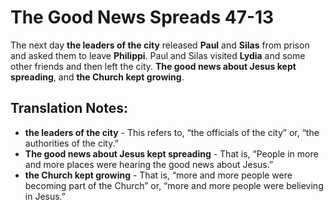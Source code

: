 The Good News Spreads 47-13
=============================


The next day **the leaders of the city** released **Paul** and **Silas**
from prison and asked them to leave **Philippi**. Paul and Silas visited
**Lydia** and some other friends and then left the city.  **The good
news about Jesus kept spreading**, and **the Church kept growing**.

Translation Notes:
------------------

-   **the leaders of the city** - This refers to, “the officials of the
    city” or, “the authorities of the city.”
-   **The good news about Jesus kept spreading** - That is, “People in
    more and more places were hearing the good news about Jesus.”
-   **the Church kept growing** - That is, “more and more people were
    becoming part of the Church” or, “more and more people were
    believing in Jesus.”

